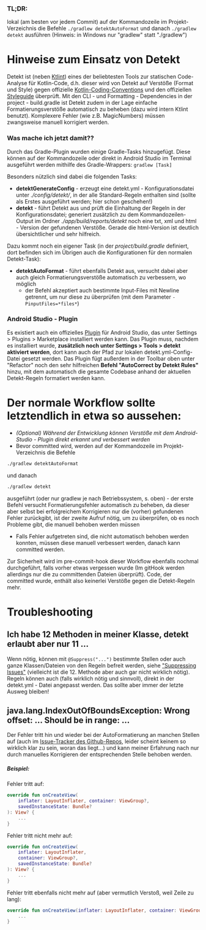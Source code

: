 ### TL;DR: 
lokal (am besten vor jedem Commit) auf der Kommandozeile im Projekt-Verzeichnis die Befehle ```./gradlew detektAutoFormat``` und danach ```./gradlew detekt``` ausführen
(Hinweis: in Windows nur "gradlew" statt "./gradlew")

# Hinweise zum Einsatz von Detekt

Detekt ist (neben [Ktlint](https://github.com/pinterest/ktlint)) eines der beliebtesten Tools zur statischen Code-Analyse für Kotlin-Code, d.h. dieser wird von Detekt auf Verstöße (Format und Style) gegen offizielle [Kotlin-Coding-Conventions](https://kotlinlang.org/docs/reference/coding-conventions.html) und den offiziellen [Styleguide](https://developer.android.com/kotlin/style-guide) überprüft.
Mit den CLI - und Formatting - Dependencies in der project - build.gradle ist Detekt zudem in der Lage einfache Formatierungsverstöße automatisch zu beheben (dazu wird intern Ktlint benutzt). Komplexere Fehler (wie z.B. MagicNumbers) müssen zwangsweise manuell korrigiert werden.

### Was mache ich jetzt damit??
Durch das Gradle-Plugin wurden einige Gradle-Tasks hinzugefügt. Diese können auf der Kommandozeile oder direkt in Android Studio im Terminal ausgeführt werden mithilfe des Gradle-Wrappers: ```gradlew [Task]```

Besonders nützlich sind dabei die folgenden Tasks:
* **detektGenerateConfig** - erzeugt eine detekt.yml - Konfigurationsdatei unter *./config/detekt/*, in der alle Standard-Regeln enthalten sind (sollte als Erstes ausgeführt werden; hier schon geschehen!)
* **detekt** - führt Detekt aus und prüft die Einhaltung der Regeln in der Konfigurationsdatei; generiert zusätzlich zu dem Kommandozeilen-Output im Ordner *./app/build/reports/detekt* noch eine txt, xml und html - Version der gefundenen Verstöße. Gerade die html-Version ist deutlich übersichtlicher und sehr hilfreich.

Dazu kommt noch ein eigener Task (in der *project/build.gradle* definiert, dort befinden sich im Übrigen auch die Konfigurationen für den normalen Detekt-Task):
* **detektAutoFormat** - führt ebenfalls Detekt aus, versucht dabei aber auch gleich Formatierungsverstöße automatisch zu verbessern, wo möglich
    - der Befehl akzeptiert auch bestimmte Input-Files mit Newline getrennt, um nur diese zu überprüfen (mit dem Parameter ```-PinputFiles=*files*```)

### Android Studio - Plugin
Es existiert auch ein offizielles [Plugin](https://plugins.jetbrains.com/plugin/10761-detekt) für Android Studio,
das unter Settings > Plugins > Marketplace installiert werden kann. Das Plugin muss, nachdem es installiert wurde,
**zusätzlich noch unter Settings >  Tools > detekt aktiviert werden**, dort kann auch der Pfad zur lokalen
detekt.yml-Config-Datei gesetzt werden. Das Plugin fügt außerdem in der Toolbar oben unter "Refactor" noch den sehr
hilfreichen **Befehl "AutoCorrect by Detekt Rules"** hinzu, mit dem automatisch die gesamte Codebase anhand der aktuellen
Detekt-Regeln formatiert werden kann.

# Der normale Workflow sollte letztendlich in etwa so aussehen:
- *(Optional) Während der Entwicklung können Verstöße mit dem Android-Studio - Plugin direkt erkannt und verbessert werden*
- Bevor committed wird, werden auf der Kommandozeile im Projekt-Verzeichnis die Befehle 
```sh 
./gradlew detektAutoFormat
```
und danach 
```sh
./gradlew detekt
```
ausgeführt (oder nur gradlew je nach Betriebssystem, s. oben) - der erste Befehl versucht Formatierungsfehler automatisch zu beheben, da dieser aber selbst bei erfolgreichem Korrigieren nur die (vorher) gefundenen Fehler zurückgibt, ist der zweite Aufruf nötig, um zu überprüfen, ob es noch Probleme gibt, die manuell behoben werden müssen
- Falls Fehler aufgetreten sind, die nicht automatisch behoben werden konnten, müssen diese manuell verbessert werden, danach kann committed werden.

Zur Sicherheit wird im pre-commit-hook dieser Workflow ebenfalls nochmal durchgeführt, falls vorher etwas vergessen wurde (Im gitHook werden allerdings nur die zu committenden Dateien überprüft). Code, der committed wurde, enthält also keinerlei Verstöße gegen die Detekt-Regeln mehr.

# Troubleshooting

## Ich habe 12 Methoden in meiner Klasse, detekt erlaubt aber nur 11 ...
Wenn nötig, können mit ```@Suppress("...")``` bestimmte Stellen oder auch ganze Klassen/Dateien von den Regeln befreit werden, siehe ["Suppressing Issues"](https://detekt.github.io/detekt/suppressing-rules.html) (vielleicht ist die 12. Methode aber auch gar nicht wirklich nötig).
Regeln können auch (falls wirklich nötig und sinnvoll), direkt in der detekt.yml - Datei angepasst werden. Das sollte aber immer der letzte Ausweg bleiben!

## java.lang.IndexOutOfBoundsException: Wrong offset: ... Should be in range: ...
Der Fehler tritt hin und wieder bei der AutoFormatierung an manchen Stellen auf (auch im [Issue-Tracker des Github-Repos](https://github.com/detekt/detekt/issues/3250), leider scheint keinem so wirklich klar zu sein, woran das liegt...) und kann meiner Erfahrung nach nur durch manuelles Korrigieren der entsprechenden Stelle behoben werden.

##### Beispiel:
Fehler tritt auf:

```Kotlin
override fun onCreateView(
    inflater: LayoutInflater, container: ViewGroup?,
    savedInstanceState: Bundle?
): View? {
    ...
}
```

Fehler tritt nicht mehr auf:
```Kotlin
override fun onCreateView(
    inflater: LayoutInflater,
    container: ViewGroup?,
    savedInstanceState: Bundle?
): View? {
    ...
}
```

Fehler tritt ebenfalls nicht mehr auf (aber vermutlich Verstoß, weil Zeile zu lang):
```Kotlin
override fun onCreateView(inflater: LayoutInflater, container: ViewGroup?, savedInstanceState: Bundle?): View? {
    ...
}
```
